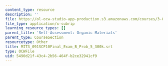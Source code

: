 ```yaml
---
content_type: resource
description: ''
file: https://ol-ocw-studio-app-production.s3.amazonaws.com/courses/3-091sc-introduction-to-solid-state-chemistry-fall-2010/5490d21f43c42b56464fb2ce32941cf9_MIT3_091SCF10Final_Exam_B_Prob_5_300k.srt
file_type: application/x-subrip
learning_resource_types: []
parent_title: 'Self-Assessment: Organic Materials'
parent_type: CourseSection
resourcetype: Other
title: MIT3_091SCF10Final_Exam_B_Prob_5_300k.srt
type: OCWFile
uid: 5490d21f-43c4-2b56-464f-b2ce32941cf9
---
```

